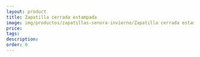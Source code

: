 ```yaml
---
layout: product
title: Zapatilla cerrada estampada
image: img/productos/zapatillas-senora-invierno/Zapatilla cerrada estampada. Suela gruesa_15Eu
price: 
tags: 
description: 
order: 0
---
```

